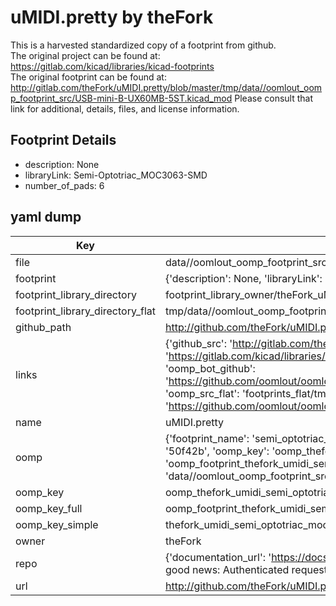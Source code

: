 # uMIDI.pretty by theFork  
This is a harvested standardized copy of a footprint from github.  
The original project can be found at:  
https://gitlab.com/kicad/libraries/kicad-footprints  
The original footprint can be found at:
http://gitlab.com/theFork/uMIDI.pretty/blob/master/tmp/data//oomlout_oomp_footprint_src/USB-mini-B-UX60MB-5ST.kicad_mod
Please consult that link for additional, details, files, and license information.  
## Footprint Details
* description: None  
* libraryLink: Semi-Optotriac_MOC3063-SMD  
* number_of_pads: 6  
## yaml dump  
| Key | Value |  
| --- | --- |  
| file | data//oomlout_oomp_footprint_src/uMIDI.pretty/Semi-Optotriac_MOC3063-SMD.kicad_mod |  
| footprint | {'description': None, 'libraryLink': 'Semi-Optotriac_MOC3063-SMD', 'number_of_pads': 6} |  
| footprint_library_directory | footprint_library_owner/theFork_uMIDI.pretty |  
| footprint_library_directory_flat | tmp/data//oomlout_oomp_footprint_src/footprints_flat/thefork_umidi_semi_optotriac_moc3063_smd/working |  
| github_path | http://github.com/theFork/uMIDI.pretty/blob/master/tmp/data//oomlout_oomp_footprint_src/Semi-Optotriac_MOC3063-SMD.kicad_mod |  
| links | {'github_src': 'http://gitlab.com/theFork/uMIDI.pretty/blob/master/tmp/data//oomlout_oomp_footprint_src/USB-mini-B-UX60MB-5ST.kicad_mod', 'github_src_repo': 'https://gitlab.com/kicad/libraries/kicad-footprints', 'oomp_bot': 'tmp/data//oomlout_oomp_footprint_src/footprints/thefork_umidi_semi_optotriac_moc3063_smd/working', 'oomp_bot_github': 'https://github.com/oomlout/oomlout_oomp_footprint_bot/tree/main/tmp/data//oomlout_oomp_footprint_src/footprints/thefork_umidi_semi_optotriac_moc3063_smd/working', 'oomp_src_flat': 'footprints_flat/tmp/data//oomlout_oomp_footprint_src/footprints_flat/thefork_umidi_semi_optotriac_moc3063_smd/working', 'oomp_src_flat_github': 'https://github.com/oomlout/oomlout_oomp_footprint_src/tree/main/tmp/data//oomlout_oomp_footprint_src/footprints_flat/thefork_umidi_semi_optotriac_moc3063_smd/working'} |  
| name | uMIDI.pretty |  
| oomp | {'footprint_name': 'semi_optotriac_moc3063_smd', 'library_name': 'umidi', 'md5': '50f42ba157308acdf6d6cb9debe809bf', 'md5_10': '50f42ba157', 'md5_5': '50f42', 'md5_6': '50f42b', 'oomp_key': 'oomp_thefork_umidi_semi_optotriac_moc3063_smd', 'oomp_key_extra': 'oomp_footprint_thefork_umidi_semi_optotriac_moc3063_smd', 'oomp_key_full': 'oomp_footprint_thefork_umidi_semi_optotriac_moc3063_smd_50f42b', 'oomp_key_simple': 'thefork_umidi_semi_optotriac_moc3063_smd', 'original_filename': 'data//oomlout_oomp_footprint_src/uMIDI.pretty/Semi-Optotriac_MOC3063-SMD.kicad_mod', 'owner_name': 'thefork'} |  
| oomp_key | oomp_thefork_umidi_semi_optotriac_moc3063_smd |  
| oomp_key_full | oomp_footprint_thefork_umidi_semi_optotriac_moc3063_smd |  
| oomp_key_simple | thefork_umidi_semi_optotriac_moc3063_smd |  
| owner | theFork |  
| repo | {'documentation_url': 'https://docs.github.com/rest/overview/resources-in-the-rest-api#rate-limiting', 'message': "API rate limit exceeded for 84.66.142.224. (But here's the good news: Authenticated requests get a higher rate limit. Check out the documentation for more details.)"} |  
| url | http://github.com/theFork/uMIDI.pretty |  

